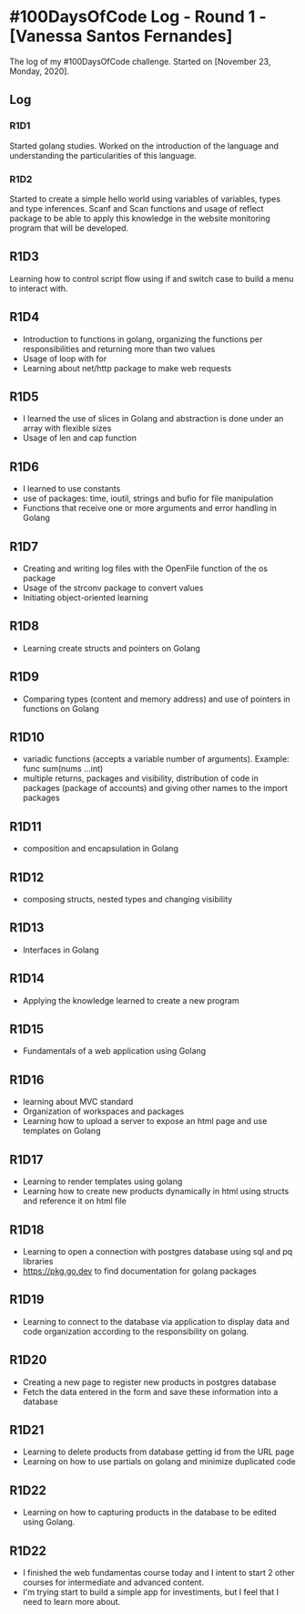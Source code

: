 # #100DaysOfCode Log - Round 1 - [Vanessa Santos Fernandes]

The log of my #100DaysOfCode challenge. Started on [November 23, Monday, 2020].

## Log

### R1D1 
Started golang studies. Worked on the introduction of the language and understanding the particularities of this language.

### R1D2
Started to create a simple hello world using variables of variables, types and type inferences.
Scanf and Scan functions and usage of reflect package to be able to apply this knowledge in the website monitoring program that will be developed.

## R1D3
Learning how to control script flow using if and switch case to build a menu to interact with.

## R1D4
- Introduction to functions in golang, organizing the functions per responsibilities and returning more than two values
- Usage of loop with for
- Learning about net/http package to make web requests

## R1D5
- I learned the use of slices in Golang and abstraction is done under an array with flexible sizes
- Usage of len and cap function

## R1D6
- I learned to use constants
- use of packages: time, ioutil, strings and bufio for file manipulation
- Functions that receive one or more arguments and error handling in Golang

## R1D7
- Creating and writing log files with the OpenFile function of the os package
- Usage of the strconv package to convert values
- Initiating object-oriented learning

## R1D8
- Learning create structs and pointers on Golang

## R1D9
- Comparing types (content and memory address) and use of pointers in functions on Golang

## R1D10
- variadic functions (accepts a variable number of arguments). Example: func sum(nums ...int)
- multiple returns, packages and visibility, distribution of code in packages (package of accounts) and giving other names to the import packages

## R1D11
- composition and encapsulation in Golang

## R1D12
- composing structs, nested types and changing visibility

## R1D13
- Interfaces in Golang

## R1D14
- Applying the knowledge learned to create a new program

## R1D15
- Fundamentals of a web application using Golang

## R1D16
- learning about MVC standard
- Organization of workspaces and packages
- Learning how to upload a server to expose an html page and use templates on Golang

## R1D17
- Learning to render templates using golang
- Learning how to create new products dynamically in html using structs and reference it on html file

## R1D18
- Learning to open a connection with postgres database using sql and pq libraries
- https://pkg.go.dev to find documentation for golang packages

## R1D19
- Learning to connect to the database via application to display data and code organization according to the responsibility on golang.

## R1D20
- Creating a new page to register new products in postgres database
- Fetch the data entered in the form and save these information into a database

## R1D21
- Learning to delete products from database getting id from the URL page
- Learning on how to use partials on golang and minimize duplicated code

## R1D22
- Learning on how to capturing products in the database to be edited using Golang.

## R1D22
- I finished the web fundamentas course today and I intent to start 2 other courses for intermediate and advanced content.
- I'm trying start to build a simple app for investiments, but I feel that I need to learn more about.
